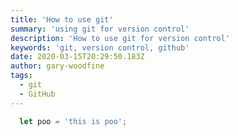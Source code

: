 ```yaml
---
title: 'How to use git'
summary: 'using git for version control'
description: 'How to use git for version control'
keywords: 'git, version control, github'
date: 2020-03-15T20:29:50.183Z
author: gary-woodfine
tags:
  - git
  - GitHub
---
```


```javascript
  let poo = 'this is poo';
```
